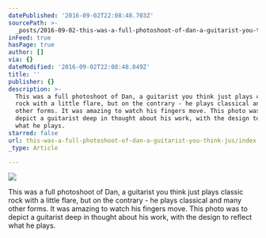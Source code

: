 ```yaml
---
datePublished: '2016-09-02T22:08:48.703Z'
sourcePath: >-
  _posts/2016-09-02-this-was-a-full-photoshoot-of-dan-a-guitarist-you-think-jus.md
inFeed: true
hasPage: true
author: []
via: {}
dateModified: '2016-09-02T22:08:48.049Z'
title: ''
publisher: {}
description: >-
  This was a full photoshoot of Dan, a guitarist you think just plays classic
  rock with a little flare, but on the contrary - he plays classical and many
  other forms. It was amazing to watch his fingers move. This photo was to
  depict a guitarist deep in thought about his work, with the design to reflect
  what he plays.
starred: false
url: this-was-a-full-photoshoot-of-dan-a-guitarist-you-think-jus/index.html
_type: Article

---
```

![](https://the-grid-user-content.s3-us-west-2.amazonaws.com/3474c9a5-0c9e-45bf-828e-8287cc5c6d34.jpg)

This was a full photoshoot of Dan, a guitarist you think just plays classic rock with a little flare, but on the contrary - he plays classical and many other forms. It was amazing to watch his fingers move. This photo was to depict a guitarist deep in thought about his work, with the design to reflect what he plays.